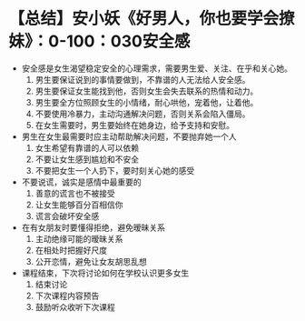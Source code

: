 # 【总结】安小妖《好男人，你也要学会撩妹》：0-100：030安全感

-   安全感是女生渴望稳定安全的心理需求，需要男生爱、关注、在乎和关心她。
    1.  男生要保证说到的事情要做到，不靠谱的人无法给人安全感。
    2.  男生要保证女生能找到他，否则女生会失去联系的热情和动力。
    3.  男生要全方位照顾女生的小情绪，耐心哄他，宠着他，让着他。
    4.  不要使用冷暴力，主动沟通解决问题，否则关系会陷入僵局。
    5.  在女生需要时，男生要始终在她身边，给予支持和安慰。
-   男生在女生最需要时应主动帮助解决问题，不要抛弃她一个人
    1.  女生希望有靠谱的人可以依赖
    2.  不要让女生感到尴尬和不安全
    3.  不要把女生一个人扔下，要时刻关心她的感受
-   不要说谎，诚实是感情中最重要的
    1.  善意的谎言也不被接受
    2.  让女生能够百分百相信你
    3.  谎言会破坏安全感
-   在有女朋友时要懂得拒绝，避免暧昧关系
    1.  主动绝缘可能的暧昧关系
    2.  在相处时把握好尺度
    3.  公开恋情，避免让女友胡思乱想
-   课程结束，下次将讨论如何在学校认识更多女生
    1.  结束讨论
    2.  下次课程内容预告
    3.  鼓励听众收听下次课程